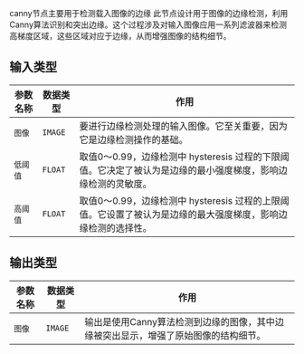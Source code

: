 canny节点主要用于检测载入图像的边缘
此节点设计用于图像的边缘检测，利用Canny算法识别和突出边缘。这个过程涉及对输入图像应用一系列滤波器来检测高梯度区域，这些区域对应于边缘，从而增强图像的结构细节。

## 输入类型

| 参数名称 | 数据类型 | 作用                                                                                            |
| -------- | -------- | ---------------------------------------------------------------------------------------------|
| `图像`   | `IMAGE`  | 要进行边缘检测处理的输入图像。它至关重要，因为它是边缘检测操作的基础。                                    |
| `低阈值` | `FLOAT`  | 取值0～0.99，边缘检测中 hysteresis 过程的下限阈值。它决定了被认为是边缘的最小强度梯度，影响边缘检测的灵敏度。 |
| `高阈值` | `FLOAT`  | 取值0～0.99，边缘检测中 hysteresis 过程的上限阈值。它设置了被认为是边缘的最大强度梯度，影响边缘检测的选择性。 |

## 输出类型

| 参数名称 | 数据类型 | 作用                                                                      |
| -------- | -------- | ----------------------------------------------------------------------|
| `图像`   | `IMAGE`  | 输出是使用Canny算法检测到边缘的图像，其中边缘被突出显示，增强了原始图像的结构细节。 |
